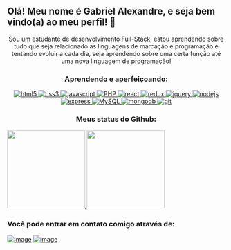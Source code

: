 ## Olá! Meu nome é Gabriel Alexandre, e seja bem vindo(a) ao meu perfil! 👋
<p align="center">Sou um estudante de desenvolvimento Full-Stack, estou aprendendo sobre tudo que seja relacionado as linguagens de marcação e programação e tentando evoluir a cada dia, seja aprendendo sobre uma certa função até uma nova linguagem de programação!</p>
<div align="center">
    <h3>Aprendendo e aperfeiçoando:</h3>
</div>
<p align="center">
    <a href="https://www.w3.org/html/" target="_blank"> 
        <img src="https://img.shields.io/badge/html-E34F26.svg?style=for-the-badge&logo=html5&logoColor=white"
          alt="html5"/> 
      </a>
      <a href="https://www.w3schools.com/css/" target="_blank">
        <img src="https://img.shields.io/badge/css-1572B6.svg?style=for-the-badge&logo=css3&logoColor=white"
          alt="css3"/>
    </a>
    <a href="https://developer.mozilla.org/en-US/docs/Web/JavaScript" target="_blank"> 
      <img src="https://img.shields.io/badge/Javascript-F7DF1E.svg?style=for-the-badge&logo=javascript&logoColor=black"
          alt="javascript"/> 
    </a>
    <a href="https://www.php.net/" target="_blank">
      <img src="https://img.shields.io/badge/PHP-777BB4?style=for-the-badge&logo=php&logoColor=white" alt="PHP">
    </a>
    <a href="https://reactjs.org/" target="_blank"> 
        <img src="https://img.shields.io/badge/reactjs-61DAFB.svg?style=for-the-badge&logo=react&logoColor=black"
          alt="react"/> 
    </a>
    <a href="https://redux.js.org" target="_blank"> 
        <img src="https://img.shields.io/badge/redux-764ABC.svg?style=for-the-badge&logo=redux&logoColor=white" alt="redux"/> 
    </a> 
    <a href="https://jquery.com/" target="_blank">
        <img src="https://img.shields.io/badge/jquery-0769AD.svg?style=for-the-badge&logo=jquery&logoColor=white" alt="jquery"/> 
    </a>
    <a href="https://nodejs.org" target="_blank"> 
        <img src="https://img.shields.io/badge/node.js-339933.svg?style=for-the-badge&logo=nodedotjs&logoColor=white"
          alt="nodejs"/> 
    </a>
    <a href="https://expressjs.com" target="_blank">
        <img src="https://img.shields.io/badge/express-000000.svg?style=for-the-badge&logo=express&logoColor=white"
          alt="express" />
    </a>
    <a href="https://www.mysql.com/" target="_blank"> 
      <img src="https://img.shields.io/badge/MySQL-00000F?style=for-the-badge&logo=mysql&logoColor=white" alt="MySQL">
    </a>
    <a href="https://www.mongodb.com/" target="_blank"> 
        <img src="https://img.shields.io/badge/mongodb-47A248.svg?style=for-the-badge&logo=mongodb&logoColor=white"
          alt="mongodb"/> 
    </a>
    <a href="https://git-scm.com/" target="_blank">
        <img src="https://img.shields.io/badge/git-F05032.svg?style=for-the-badge&logo=git&logoColor=white"
          alt="git"/>
    </a>
</p>
<p align="center">
    <h3 align="center">Meus status do Github:</h3>
<a href="https://github.com/Scoorpioon">
  <img height="180em" src="https://github-readme-stats-eight-theta.vercel.app/api?username=Scoorpioon&show_icons=true&theme=dark&include_all_commits=true&count_private=true"/>
  <img height="180em" src="https://github-readme-stats-eight-theta.vercel.app/api/top-langs/?username=Scoorpioon&layout=compact&langs_count=8&theme=dark&include_all_commits=true&count_private=true"/>
</a>
</p>

### Você pode entrar em contato comigo através de:
[![image](https://img.shields.io/badge/LinkedIn-0077B5?style=for-the-badge&logo=linkedin&logoColor=white)](https://www.linkedin.com/in/gabriel-alexandre-82355723b/)
[![image](https://img.shields.io/badge/Gmail-D14836?style=for-the-badge&logo=gmail&logoColor=white)](mailto:gabrielalexandre1337@gmail.com)
